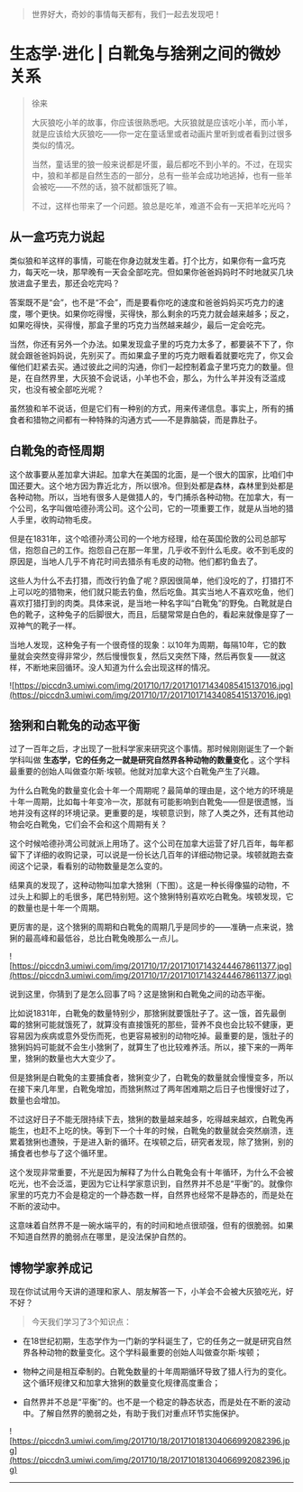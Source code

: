 > 世界好大，奇妙的事情每天都有，我们一起去发现吧！

# 生态学·进化 | 白靴兔与猞猁之间的微妙关系

> 徐来
> 
> 大灰狼吃小羊的故事，你应该很熟悉吧。大灰狼就是应该吃小羊，而小羊，就是应该给大灰狼吃——你一定在童话里或者动画片里听到或者看到过很多类似的情况。
> 
> 当然，童话里的狼一般来说都是坏蛋，最后都吃不到小羊的。不过，在现实中，狼和羊都是自然生态的一部分，总有一些羊会成功地逃掉，也有一些羊会被吃——不然的话，狼不就都饿死了嘛。
> 
> 不过，这样也带来了一个问题。狼总是吃羊，难道不会有一天把羊吃光吗？

## 从一盒巧克力说起

类似狼和羊这样的事情，可能在你身边就发生着。打个比方，如果你有一盒巧克力，每天吃一块，那早晚有一天会全部吃完。但如果你爸爸妈妈时不时地就买几块放进盒子里去，那还会吃完吗？

答案既不是“会”，也不是“不会”，而是要看你吃的速度和爸爸妈妈买巧克力的速度，哪个更快。如果你吃得慢，买得快，那么剩余的巧克力就会越来越多；反之，如果吃得快，买得慢，那盒子里的巧克力当然越来越少，最后一定会吃完。

当然，你还有另外一个办法。如果发现盒子里的巧克力太多了，都要装不下了，你就会跟爸爸妈妈说，先别买了。而如果盒子里的巧克力眼看着就要吃完了，你又会催他们赶紧去买。通过彼此之间的沟通，你们一起控制着盒子里巧克力的数量。但是，在自然界里，大灰狼不会说话，小羊也不会，那么，为什么羊并没有泛滥成灾，也没有被全部吃光呢？

虽然狼和羊不说话，但是它们有一种别的方式，用来传递信息。事实上，所有的捕食者和猎物之间都有一种特殊的沟通方式——不是靠脑袋，而是靠肚子。

## 白靴兔的奇怪周期

这个故事要从差加拿大讲起。加拿大在美国的北面，是一个很大的国家，比咱们中国还要大。这个地方因为靠近北方，所以很冷。但到处都是森林，森林里到处都是各种动物。所以，当地有很多人是做猎人的，专门捕杀各种动物。在加拿大，有一个公司，名字叫做哈德孙湾公司。这个公司，它的一项重要工作，就是从当地的猎人手里，收购动物毛皮。

但是在1831年，这个哈德孙湾公司的一个地方经理，给在英国伦敦的公司总部写信，抱怨自己的工作。抱怨自己在那一年里，几乎收不到什么毛皮。收不到毛皮的原因是，当地人几乎不肯花时间去猎杀有毛皮的动物。他们都钓鱼去了。

这些人为什么不去打猎，而改行钓鱼了呢？原因很简单，他们没吃的了，打猎打不上可以吃的猎物来，他们就只能去钓鱼，然后吃鱼。其实当地人不喜欢吃鱼，他们喜欢打猎打到的肉类。具体来说，是当地一种名字叫“白靴兔”的野兔。白靴就是白色的靴子，这种兔子的后脚很大，而且，后腿常常是白色的，看起来就像是穿了一双神气的靴子一样。

当地人发现，这种兔子有一个很奇怪的现象：以10年为周期，每隔10年，它的数量就会突然变得非常少，然后慢慢恢复，然后又突然下降，然后再恢复——就这样，不断地来回循环。没人知道为什么会出现这样的情况。

![https://piccdn3.umiwi.com/img/201710/17/201710171434085415137016.jpg](https://piccdn3.umiwi.com/img/201710/17/201710171434085415137016.jpg)

## 猞猁和白靴兔的动态平衡

过了一百年之后，才出现了一批科学家来研究这个事情。那时候刚刚诞生了一个新学科叫做 **生态学，它的任务之一就是研究自然界各种动物的数量变化** 。这个学科最重要的创始人叫做查尔斯·埃顿。他就对加拿大这个白靴兔产生了兴趣。

为什么白靴兔的数量变化会十年一个周期呢？最简单的理由是，这个地方的环境是十年一周期，比如每十年变冷一次，那就有可能影响到白靴兔——但是很遗憾，当地并没有这样的环境记录。更重要的是，埃顿意识到，除了人类之外，还有其他动物会吃白靴兔，它们会不会和这个周期有关？

这个时候哈德孙湾公司就派上用场了。这个公司在加拿大运营了好几百年，每年都留下了详细的收购记录，可以说是一份长达几百年的详细动物记录。埃顿就跑去查阅这个记录，看看别的动物数量是怎么变的。

结果真的发现了，这种动物叫加拿大猞猁（下图）。这是一种长得像猫的动物，不过头上和脚上的毛很多，尾巴特别短。这个猞猁特别喜欢吃白靴兔。埃顿发现，它的数量也是十年一个周期。

更厉害的是，这个猞猁的周期和白靴兔的周期几乎是同步的——准确一点来说，猞猁的最高峰和最低谷，总比白靴兔晚那么一点儿。

![https://piccdn3.umiwi.com/img/201710/17/201710171432444678611377.jpg](https://piccdn3.umiwi.com/img/201710/17/201710171432444678611377.jpg)

说到这里，你猜到了是怎么回事了吗？这是猞猁和白靴兔之间的动态平衡。

比如说1831年，白靴兔的数量特别少，那猞猁就要饿肚子了。这一饿，首先最倒霉的猞猁可能就饿死了，就算没有直接饿死的那些，营养不良也会比较不健康，更容易因为疾病或意外受伤而死，也更容易被别的动物吃掉。最重要的是，饿肚子的猞猁妈妈可能就不会生小猞猁了，就算生了也比较难养活。所以，接下来的一两年里，猞猁的数量也大大变少了。

但是猞猁是白靴兔的主要捕食者，猞猁变少了，白靴兔的数量就会慢慢变多，所以在接下来几年里，白靴兔增加，而猞猁熬过了两年困难期之后日子也慢慢好过了，数量也会增加。

不过这好日子不能无限持续下去，猞猁的数量越来越多，吃得越来越欢，白靴兔再能生，也赶不上吃的快。等到下一个十年的时候，白靴兔的数量就会突然崩溃，连累着猞猁也遭殃，于是进入新的循环。在埃顿之后，研究者发现，除了猞猁，别的捕食者也参与了这个循环里。

这个发现非常重要，不光是因为解释了为什么白靴兔会有十年循环，为什么不会被吃光，也不会泛滥，更因为它让科学家意识到，自然界并不总是“平衡”的。就像你家里的巧克力不会是稳定的一个静态数一样，自然界也经常不是静态的，而是处在不断的波动中。

这意味着自然界不是一碗水端平的，有的时间和地点很顽强，但有的很脆弱。如果不知道自然界的脆弱点在哪里，是没法保护自然的。

## 博物学家养成记

现在你试试用今天讲的道理和家人、朋友解答一下，小羊会不会被大灰狼吃光，好不好？

> 今天我们学习了3个知识点：

* 在18世纪初期，生态学作为一门新的学科诞生了，它的任务之一就是研究自然界各种动物的数量变化。这个学科最重要的创始人叫做查尔斯·埃顿；

* 物种之间是相互牵制的。白靴兔数量的十年周期循环导致了猎人行为的变化。这个循环规律又和加拿大猞猁的数量变化规律高度重合；

* 自然界并不总是“平衡”的。也不是一个稳定的静态状态，而是处在不断的波动中。了解自然界的脆弱之处，有助于我们对重点环节实施保护。

![https://piccdn3.umiwi.com/img/201710/18/201710181304066992082396.jpg](https://piccdn3.umiwi.com/img/201710/18/201710181304066992082396.jpg)

---
